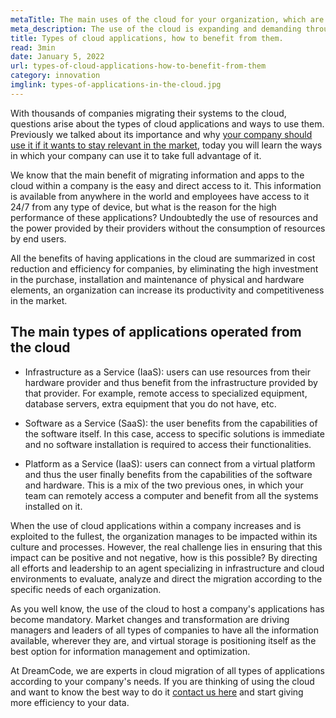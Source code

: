 ```yaml
---
metaTitle: The main uses of the cloud for your organization, which are they and how to benefit from them.
meta_description: The use of the cloud is expanding and demanding throughout the world's companies, but how to use it effectively?
title: Types of cloud applications, how to benefit from them.
read: 3min
date: January 5, 2022
url: types-of-cloud-applications-how-to-benefit-from-them
category: innovation
imglink: types-of-applications-in-the-cloud.jpg
---
```


With thousands of companies migrating their systems to the cloud, questions arise about the types of cloud applications and ways to use them. Previously we talked about its importance and why [your company should use it if it wants to stay relevant in the market](https://www.dreamcodesoft.com/the-growing-need-for-cloud-systems), today you will learn the ways in which your company can use it to take full advantage of it.

We know that the main benefit of migrating information and apps to the cloud within a company is the easy and direct access to it. This information is available from anywhere in the world and employees have access to it 24/7 from any type of device, but what is the reason for the high performance of these applications? Undoubtedly the use of resources and the power provided by their providers without the consumption of resources by end users.

All the benefits of having applications in the cloud are summarized in cost reduction and efficiency for companies, by eliminating the high investment in the purchase, installation and maintenance of physical and hardware elements, an organization can increase its productivity and competitiveness in the market.

## The main types of applications operated from the cloud

- Infrastructure as a Service (IaaS): users can use resources from their hardware provider and thus benefit from the infrastructure provided by that provider. For example, remote access to specialized equipment, database servers, extra equipment that you do not have, etc.

- Software as a Service (SaaS): the user benefits from the capabilities of the software itself. In this case, access to specific solutions is immediate and no software installation is required to access their functionalities.

- Platform as a Service (IaaS): users can connect from a virtual platform and thus the user finally benefits from the capabilities of the software and hardware. This is a mix of the two previous ones, in which your team can remotely access a computer and benefit from all the systems installed on it.

When the use of cloud applications within a company increases and is exploited to the fullest, the organization manages to be impacted within its culture and processes. However, the real challenge lies in ensuring that this impact can be positive and not negative, how is this possible? By directing all efforts and leadership to an agent specializing in infrastructure and cloud environments to evaluate, analyze and direct the migration according to the specific needs of each organization.

As you well know, the use of the cloud to host a company's applications has become mandatory. Market changes and transformation are driving managers and leaders of all types of companies to have all the information available, wherever they are, and virtual storage is positioning itself as the best option for information management and optimization.

At DreamCode, we are experts in cloud migration of all types of applications according to your company's needs. If you are thinking of using the cloud and want to know the best way to do it [contact us here](https://www.dreamcodesoft.com/contact) and start giving more efficiency to your data.
